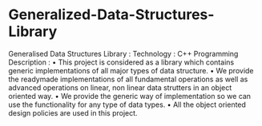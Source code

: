 # Generalized-Data-Structures-Library
Generalised Data Structures Library :
Technology : C++ Programming
Description :
• This project is considered as a library which contains generic implementations of all major
types of data structure.
• We provide the readymade implementations of all fundamental operations as well as advanced
operations on linear, non linear data strutters in an object oriented way.
• We provide the generic way of implementation so we can use the functionality for any type of
data types.
• All the object oriented design policies are used in this project.
